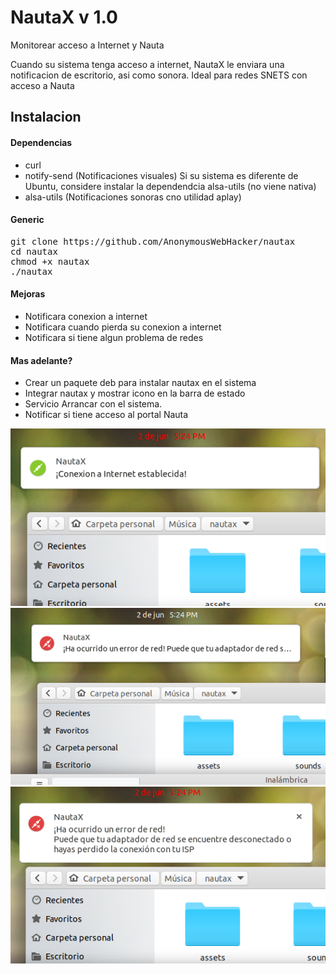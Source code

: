 # NautaX v 1.0

Monitorear acceso a Internet y Nauta

Cuando su sistema tenga acceso a internet, NautaX le enviara una notificacion de escritorio, asi como sonora.
Ideal para redes SNETS con acceso a Nauta

## Instalacion
#### Dependencias
* curl
* notify-send (Notificaciones visuales)
Si su sistema es diferente de Ubuntu, considere instalar la dependendcia alsa-utils (no viene nativa)
* alsa-utils  (Notificaciones sonoras cno utilidad aplay)
#### Generic
<pre>
git clone https://github.com/AnonymousWebHacker/nautax
cd nautax
chmod +x nautax
./nautax
</pre>

#### Mejoras
* Notificara conexion a internet
* Notificara cuando pierda su conexion a internet
* Notificara si tiene algun problema de redes

#### Mas adelante?
* Crear un paquete deb para instalar nautax en el sistema
* Integrar nautax y mostrar icono en la barra de estado
* Servicio Arrancar con el sistema.
* Notificar si tiene acceso al portal Nauta


![](screenshot/screenshot-online.png)
![](screenshot/screenshot-error.png)
![](screenshot/screenshot-error-extended.png)

